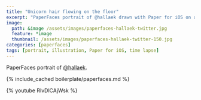```yaml
---
title: "Unicorn hair flowing on the floor"
excerpt: "PaperFaces portrait of @hallaek drawn with Paper for iOS on an iPad."
image: 
  path: &image /assets/images/paperfaces-hallaek-twitter.jpg 
  feature: *image
  thumbnail: /assets/images/paperfaces-hallaek-twitter-150.jpg
categories: [paperfaces]
tags: [portrait, illustration, Paper for iOS, time lapse]
---
```


PaperFaces portrait of [@hallaek](https://twitter.com/hallaek).

{% include_cached boilerplate/paperfaces.md %}

{% youtube RlvDlCAjWsk %}

